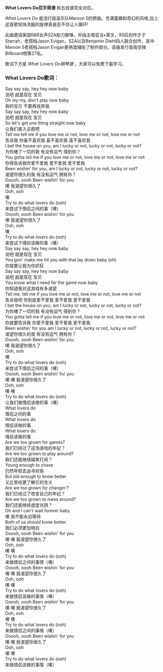 

**What Lovers Do双手简谱** 和五线谱完全对应。

_What Lovers Do_ 是流行摇滚乐队Maroon 5的燃曲。充满童趣和奇幻的风格,加上这首歌轻快洗脑的旋律真是忍不住让人循环!

此曲邀请美国R&B女声SZA助力献嗓，并由主唱亚当•莱文，90后创作才子Starrah，老搭档Jason Evigan，SZA以及Benjamin
Diehl四人联合创作，其中Maroon 5老搭档Jason Evigan更再度辅佐了制作部分。该曲发行首周空降Billboard榜第27名。

歌词下方是 _What Lovers Do钢琴谱_ ，大家可以免费下载学习。

### What Lovers Do歌词：

Say say say, hey hey now baby  
说吧 就是现在 宝贝  
Oh my my, don't play now baby  
我的宝贝 不要再戏弄我  
Say say say, hey hey now baby  
说吧 就是现在 宝贝  
So let's get one thing straight now baby  
让我们直入主题吧  
Tell me tell me if you love me or not, love me or not, love me or not  
告诉我 你喜不喜欢我 喜不喜欢我 喜不喜欢我  
I bet the house on you, am I lucky or not, lucky or not, lucky or not?  
为你堵了一切的我 有没有运气 得到你？  
You gotta tell me if you love me or not, love me or not, love me or not  
你得告诉我你爱不爱我 爱不爱我 爱不爱我  
Been wishin' for you, am I lucky or not, lucky or not, lucky or not?  
渴望你很久的我 有没有运气 拥有你？  
Ooooh, oooh Been wishin' for you  
噢 我渴望你很久了  
Ooh, ooh  
噢  
Try to do what lovers do (ooh)  
来尝试下情侣之间的事（噢）  
Ooooh, oooh Been wishin' for you  
噢 我渴望你很久了  
Ooh, ooh  
噢  
Try to do what lovers do (ooh)  
来尝试下情侣该做的事（噢）  
Say say say, hey hey now baby  
说吧 就是现在 宝贝  
You gon' make me hit you with that lay down baby (oh)  
你就要让我为你抓狂  
Say say say, hey hey now baby  
说吧 就是现在 宝贝  
You know what I need for the game now baby  
你知道我对这游戏有多渴望  
Tell me, tell me if you love me or not, love me or not, love me or not  
告诉我吧 你到底爱不爱我 爱不爱我 爱不爱我  
I bet the house on you, am I lucky or not, lucky or not, lucky or not?  
为你堵了一切的我 有没有运气 得到你？  
You gotta tell me if you love me or not, love me or not, love me or not  
你就要告诉我 你爱不爱我 爱不爱我 爱不爱我  
Been wishin' for you am I lucky or not, lucky or not, lucky or not?  
渴望你很久的我 有没有运气 拥有你？  
Ooooh, oooh Been wishin' for you  
噢 我渴望你很久了  
Ooh, ooh  
噢  
Try to do what lovers do (ooh)  
来尝试下情侣之间的事（噢）  
Ooooh, oooh Been wishin' for you  
噢 噢 我渴望你很久了  
Ooh, ooh  
噢 噢  
Try to do what lovers do (ooh)  
让我们做情侣该做的事（噢）  
What lovers do  
情侣之间的事  
What lovers do  
情侣该做的事  
What lovers do  
情侣该做的事  
Are we too grown for games?  
我们已经过了这场游戏的年纪？  
Are we too grown to play around?  
我们还能继续嬉笑打闹？  
Young enough to chase  
仍然年轻去追寻欢愉  
But old enough to know better  
又比曾经更了解它的含义  
Are we too grown for changin'?  
我们已经过了改变自己的年纪？  
Are we too grown to mess around?  
我们还能继续虚度光阴？  
Oh and I can't wait forever baby  
噢 我不能永远等待  
Both of us should know better  
我们必须更加明白  
Ooooh, oooh Been wishin' for you  
噢 噢 我渴望你很久了  
Ooh, ooh  
噢 噢  
Try to do what lovers do (ooh)  
来做情侣之间的事情（噢）  
Ooooh, oooh Been wishin' for you  
噢 噢 我渴望你很久了  
Ooh, ooh  
噢 噢  
Try to do what lovers do (ooh)  
来做情侣该做的事情（噢）  
Ooooh, oooh Been wishin' for you  
噢 噢 我渴望你很久了  
Ooh, ooh  
噢 噢  
Try to do what lovers do (ooh)  
来做情侣之间的事情（噢）  
Ooooh, oooh Been wishin' for you  
噢 噢 我渴望你很久了  
Ooh, ooh  
噢 噢  
Try to do what lovers do (ooh)  
来做情侣该做的事情（噢）

